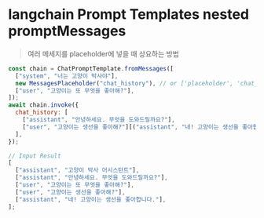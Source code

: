 # langchain Prompt Templates nested promptMessages

> 여러 메세지를 placeholder에 넣을 때 상요하는 방법

```js
const chain = ChatPromptTemplate.fromMessages([
  ["system", "너는 고양이 박사야"],
  new MessagesPlaceholder("chat_history"), // or ['placeholder', 'chat_history']
  ["user", "고양이는 또 무엇을 좋아해?"],
]);
await chain.invoke({
  chat_history: [
    ["assistant", "안녕하세요. 무엇을 도와드릴까요?"],
    ["user", "고양이는 생선을 좋아해?"][("assistant", "네! 고양이는 생선을 좋아합니다.")],
  ],
});

// Input Result
[
  ["assistant", "고양이 박사 어시스턴트"],
  ["assistant", "안녕하세요. 무엇을 도와드릴까요?"],
  ["user", "고양이는 또 무엇을 좋아해?"],
  ["user", "고양이는 생선을 좋아해?"],
  ["assistant", "네! 고양이는 생선을 좋아합니다."],
];
```
